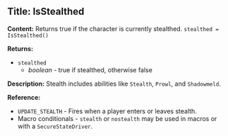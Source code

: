 ## Title: IsStealthed

**Content:**
Returns true if the character is currently stealthed.
`stealthed = IsStealthed()`

**Returns:**
- `stealthed`
  - *boolean* - true if stealthed, otherwise false

**Description:**
Stealth includes abilities like `Stealth`, `Prowl`, and `Shadowmeld`.

**Reference:**
- `UPDATE_STEALTH` - Fires when a player enters or leaves stealth.
- Macro conditionals - `stealth` or `nostealth` may be used in macros or with a `SecureStateDriver`.